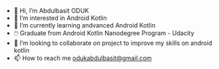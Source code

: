 - 👋  Hi, I’m Abdulbasit ODUK
- 👀  I’m interested in Android Kotlin
- 🌱  I’m currently learning andvanced Android Kotlin 
- 🖱️   Graduate from Android Kotlin Nanodegree Program - Udacity
- 💞️  I’m looking to collaborate on project to improve my skills on android kotlin
- 📫  How to reach me odukabdulbasit@gmail.com

<!---
odukabdulbasit/odukabdulbasit is a ✨ special ✨ repository because its `README.md` (this file) appears on your GitHub profile.
You can click the Preview link to take a look at your changes.
--->
